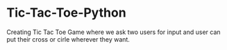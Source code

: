 # Tic-Tac-Toe-Python

Creating Tic Tac Toe Game where we ask two users for input and user can put their cross or cirle  wherever they want.
